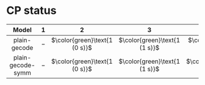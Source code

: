 # CP status
| $\text{Model}$ | $1$ | $2$ | $3$ | $4$ | $5$ | $6$ | $7$ | $8$ | $9$ |
|:-:| :---:|:---:|:---:|:---:|:---:|:---:|:---:|:---:|:---:|
$\text{plain-gecode}$ | $-$ | $\color{green}\text{1 (0 s)}$ | $\color{green}\text{1 (1 s)}$ | $\color{green}\text{1 (29 s)}$ | $-$ | $-$ | $-$ | $-$ | $-$ | 
$\text{plain-gecode-symm}$ | $-$ | $\color{green}\text{1 (0 s)}$ | $\color{green}\text{1 (1 s)}$ | $\color{orange}\text{3 (300 s)}$ | $-$ | $-$ | $-$ | $-$ | $-$ | 
